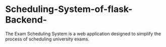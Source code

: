 # Scheduling-System-of-flask-Backend-
The Exam Scheduling System is a web application designed to simplify the process of scheduling university exams. 

